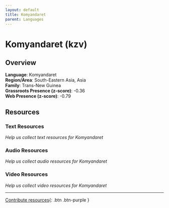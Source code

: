 ```yaml
---
layout: default
title: Komyandaret
parent: Languages
---
```


# Komyandaret (kzv)

## Overview

**Language**: Komyandaret  
**Region/Area**: South-Eastern Asia, Asia  
**Family**: Trans-New Guinea  
**Grassroots Presence (z-score)**: -0.36  
**Web Presence (z-score)**: -0.79  

## Resources

### Text Resources
*Help us collect text resources for Komyandaret*

### Audio Resources
*Help us collect audio resources for Komyandaret*

### Video Resources
*Help us collect video resources for Komyandaret*

---

[Contribute resources](https://forms.office.com/e/1SfLJx3u1r){: .btn .btn-purple }
